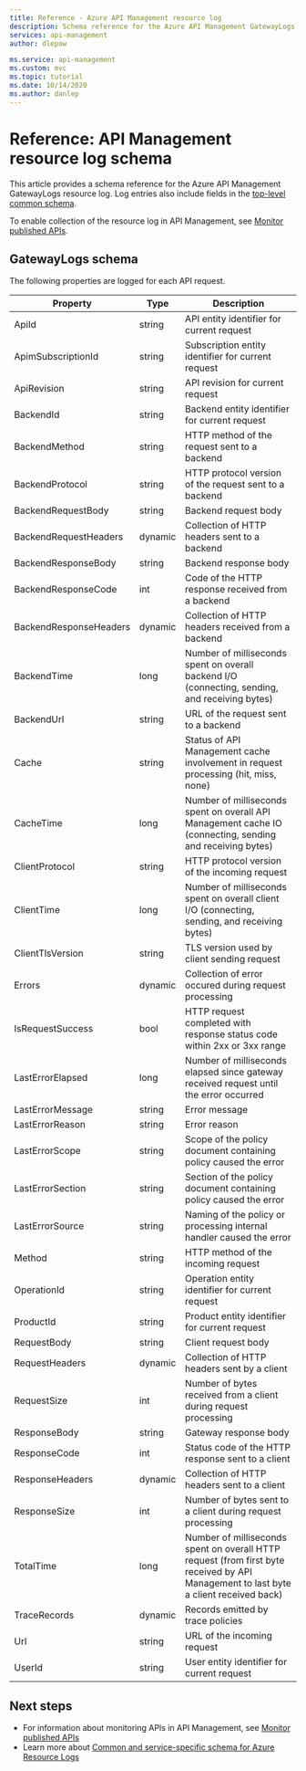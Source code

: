 ```yaml
---
title: Reference - Azure API Management resource log
description: Schema reference for the Azure API Management GatewayLogs resource log
services: api-management
author: dlepow

ms.service: api-management
ms.custom: mvc
ms.topic: tutorial
ms.date: 10/14/2020
ms.author: danlep
---
```

# Reference: API Management resource log schema

This article provides a schema reference for the Azure API Management GatewayLogs resource log. Log entries also include fields in the [top-level common schema](../azure-monitor/essentials/resource-logs-schema.md#top-level-common-schema).

To enable collection of the resource log in API Management, see [Monitor published APIs](api-management-howto-use-azure-monitor.md#resource-logs).

## GatewayLogs schema

The following properties are logged for each API request.

| Property  | Type | Description |
| ------------- | ------------- | ------------- |
| ApiId | string | API entity identifier for current request |
| ApimSubscriptionId | string | Subscription entity identifier for current request |
| ApiRevision | string | API revision for current request |
| BackendId | string | Backend entity identifier for current request |
| BackendMethod | string | HTTP method of the request sent to a backend |
| BackendProtocol | string | HTTP protocol version of the request sent to a backend |
| BackendRequestBody | string | Backend request body |
| BackendRequestHeaders | dynamic | Collection of HTTP headers sent to a backend |
| BackendResponseBody | string | Backend response body |
| BackendResponseCode | int | Code of the HTTP response received from a backend |
| BackendResponseHeaders | dynamic | Collection of HTTP headers received from a backend |
| BackendTime | long | Number of milliseconds spent on overall backend I/O (connecting, sending, and receiving bytes) |
| BackendUrl | string | URL of the request sent to a backend |
| Cache | string | Status of API Management cache involvement in request processing (hit, miss, none) |
| CacheTime | long | Number of milliseconds spent on overall API Management cache IO (connecting, sending and receiving bytes) |
| ClientProtocol | string | HTTP protocol version of the incoming request |
| ClientTime | long | Number of milliseconds spent on overall client I/O (connecting, sending, and receiving bytes) |
| ClientTlsVersion | string | TLS version used by client sending request |
| Errors | dynamic | Collection of  error occured during request processing |
| IsRequestSuccess | bool | HTTP request completed with response status code within 2xx or 3xx range |
| LastErrorElapsed | long | Number of milliseconds elapsed since gateway received request until the error occurred |
| LastErrorMessage | string | Error message |
| LastErrorReason | string | Error reason |
| LastErrorScope | string | Scope of the policy document containing policy caused the error |
| LastErrorSection | string | Section of the policy document containing policy caused the error |
| LastErrorSource | string | Naming of the policy or processing internal handler caused the error |
| Method | string | HTTP method of the incoming request |
| OperationId | string | Operation entity identifier for current request |
| ProductId | string | Product entity identifier for current request |
| RequestBody | string | Client request body |
| RequestHeaders | dynamic | Collection of HTTP headers sent by a client |
| RequestSize | int | Number of bytes received from a client during request processing |
| ResponseBody | string | Gateway response body |
| ResponseCode | int | Status code of the HTTP response sent to a client |
| ResponseHeaders | dynamic | Collection of HTTP headers sent to a client |
| ResponseSize | int | Number of bytes sent to a client during request processing |
| TotalTime | long | Number of milliseconds spent on overall HTTP request (from first byte received by API Management to last byte a client received back) |
| TraceRecords | dynamic | Records emitted by trace policies |
| Url | string | URL of the incoming request |
| UserId | string | User entity identifier for current request |


## Next steps

* For information about monitoring APIs in API Management, see [Monitor published APIs](api-management-howto-use-azure-monitor.md)
* Learn more about [Common and service-specific schema for Azure Resource Logs](../azure-monitor/essentials/resource-logs-schema.md)

